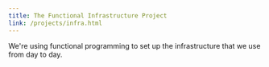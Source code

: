 ```yaml
---
title: The Functional Infrastructure Project
link: /projects/infra.html
---
```


We're using functional programming to set up the infrastructure that we use from day to day.
